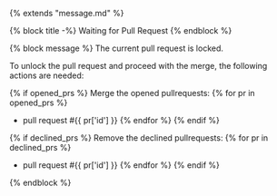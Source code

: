 {% extends "message.md" %}

{% block title -%}
Waiting for Pull Request
{% endblock %}

{% block message %}
The current pull request is locked.

To unlock the pull request and proceed with the merge, the following actions are needed:

{% if opened_prs %}
Merge the opened pullrequests:
{% for pr in opened_prs %}
*  pull request #{{ pr['id'] }}
{% endfor %}
{% endif %}

{% if declined_prs %}
Remove the declined pullrequests:
{% for pr in declined_prs %}
*  pull request #{{ pr['id'] }}
{% endfor %}
{% endif %}

{% endblock %}